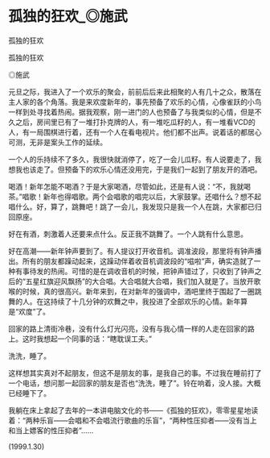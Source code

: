# 孤独的狂欢_◎施武

孤独的狂欢

孤独的狂欢

◎施武

元旦之际，我进入了一个欢乐的聚会，前前后后来此相聚的人有几十之众，散落在主人家的各个角落。我是来欢度新年的，事先预备了欢乐的心情，心像雀跃的小鸟一样到处寻找着热闹。据我观察，刚一进门的人也预备了与我类似的心情，但是不久之后，房间里已有了一堆打扑克牌的人，有一堆吃瓜籽的人，有一堆看VCD的人，有一局围棋进行着，还有一个人在看电视片。他们都不出声。说着话的都居心可测，无非是案头工作的延续。

一个人的乐持续不了多久，我很快就消停了，吃了一会儿瓜籽。有人说要走了，我想我也该走了。但预备下的欢乐心情还没用完，于是我们一起到了朋友开的酒吧。

喝酒！新年怎能不喝酒？于是大家喝酒，尽管如此，还是有人说：“不，我就喝茶。”唱歌！新年也得唱歌。两个会唱歌的唱完以后，大家鼓掌。还唱什么？想不起唱什么。好，算了，跳舞吧！跳了一会儿，我发现只是我一个人在跳，大家都已归回原座。

好在有酒，刺激着人还要来点什么。反正我不跳舞了。一个人跳有什么意思。

好在高潮——新年钟声要到了。有人提议打开收音机。调准波段，那里将有钟声播出。所有的朋友都躁动起来，这躁动伴着收音机调波段的“嗞啦”声，确实造就了一种有事待发的热闹。可惜的是在调收音机的时候，把钟声错过了，只收到了钟声之后的“五星红旗迎风飘扬”的大合唱。大合唱就大合唱，我们加入就是了。当放开歌喉的时候，真的很高兴。新年来到，在对新年的强调中，酒吧里终于围起了一圈跳舞的人。在这持续了十几分钟的欢舞之中，我投进了全部欢乐的心情。新年算是“欢度”了。

回家的路上清街冷巷，没有什么灯光闪亮，没有与我心情一样的人走在回家的路上。这时我想起一个同事的话：“瞎耽误工夫。”

洗洗，睡了。

这样想其实真对不起朋友，但这不是朋友的事，是我自己的事。不过我在睡前打了一个电话，想问那一起回家的朋友是否也“洗洗，睡了”。铃在响着，没人接。大概已经睡下了。

我躺在床上拿起了去年的一本讲电脑文化的书——《孤独的狂欢》，零零星星地读着：“两种乐盲——会唱和不会唱流行歌曲的乐盲”，“两种性压抑者——没有当上和当上嫖客的性压抑者”……

(1999.1.30)